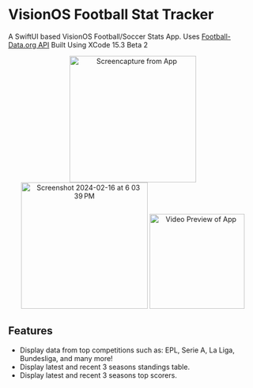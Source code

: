 # VisionOS Football Stat Tracker

A SwiftUI based VisionOS Football/Soccer Stats App.
Uses [Football-Data.org API](https://www.football-data.org)
Built Using XCode 15.3 Beta 2

<p align="center">
<img width="256" alt="Screencapture from App" src="https://github.com/kumarannathan/VisionOS-Football-Stats-Tracker/assets/98358804/961291b3-0731-49c5-a118-e08df2d98ca8">
<img width="256" alt="Screenshot 2024-02-16 at 6 03 39 PM" src="https://github.com/kumarannathan/VisionOS-Football-Stats-Tracker/assets/98358804/cb3066b6-8850-458c-91f8-4544f34fad07">
   <img height="192" alt="Video Preview of App" src="https://github.com/kumarannathan/VisionOS-Football-Stats-Tracker/assets/98358804/90781cb9-833a-4928-9330-b4f78c057f20">
</p>









## Features

- Display data from top competitions such as: EPL, Serie A, La Liga, Bundesliga, and many more!
- Display latest and recent 3 seasons standings table.
- Display latest and recent 3 seasons top scorers.

